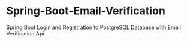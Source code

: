 # Spring-Boot-Email-Verification
Spring Boot Login and Registration to PostgreSQL Database with Email Verification Api
